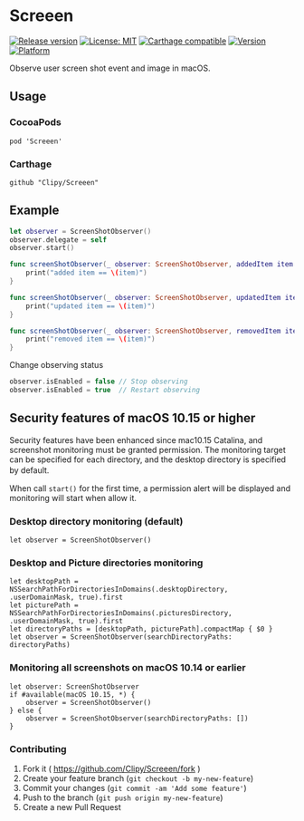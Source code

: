 # Screeen
[![Release version](https://img.shields.io/github/release/Clipy/Screeen.svg)](https://github.com/Clipy/Screeen/releases/latest)
[![License: MIT](https://img.shields.io/github/license/Clipy/Screeen.svg)](https://github.com/Clipy/Screeen/blob/master/LICENSE)
[![Carthage compatible](https://img.shields.io/badge/Carthage-compatible-4BC51D.svg?style=flat)](https://github.com/Carthage/Carthage)
[![Version](https://img.shields.io/cocoapods/v/Screeen.svg)](http://cocoadocs.org/docsets/Screeen)
[![Platform](https://img.shields.io/cocoapods/p/Screeen.svg)](http://cocoadocs.org/docsets/Screeen)

Observe user screen shot event and image in macOS.

## Usage
### CocoaPods
```
pod 'Screeen'
```

### Carthage
```
github "Clipy/Screeen"
```

## Example
```swift
let observer = ScreenShotObserver()
observer.delegate = self
observer.start()
```

```swift
func screenShotObserver(_ observer: ScreenShotObserver, addedItem item: NSMetadataItem) {
    print("added item == \(item)")
}

func screenShotObserver(_ observer: ScreenShotObserver, updatedItem item: NSMetadataItem) {
    print("updated item == \(item)")
}

func screenShotObserver(_ observer: ScreenShotObserver, removedItem item: NSMetadataItem) {
    print("removed item == \(item)")
}
```

Change observing status
```swift
observer.isEnabled = false // Stop observing
observer.isEnabled = true  // Restart observing
```

## Security features of macOS 10.15 or higher
Security features have been enhanced since mac10.15 Catalina, and screenshot monitoring must be granted permission. The monitoring target can be specified for each directory, and the desktop directory is specified by default.　

When call `start()` for the first time, a permission alert will be displayed and monitoring will start when allow it.

### Desktop directory monitoring (default)
```
let observer = ScreenShotObserver()
```

### Desktop and Picture directories monitoring
```
let desktopPath = NSSearchPathForDirectoriesInDomains(.desktopDirectory, .userDomainMask, true).first
let picturePath = NSSearchPathForDirectoriesInDomains(.picturesDirectory, .userDomainMask, true).first
let directoryPaths = [desktopPath, picturePath].compactMap { $0 }
let observer = ScreenShotObserver(searchDirectoryPaths: directoryPaths)
```

### Monitoring all screenshots on macOS 10.14 or earlier
```
let observer: ScreenShotObserver
if #available(macOS 10.15, *) {
    observer = ScreenShotObserver()
} else {
    observer = ScreenShotObserver(searchDirectoryPaths: [])
}
```

### Contributing
1. Fork it ( https://github.com/Clipy/Screeen/fork )
2. Create your feature branch (`git checkout -b my-new-feature`)
3. Commit your changes (`git commit -am 'Add some feature'`)
4. Push to the branch (`git push origin my-new-feature`)
5. Create a new Pull Request
